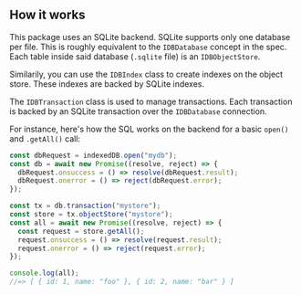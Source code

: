 ## How it works

This package uses an SQLite backend. SQLite supports only one database per file.
This is roughly equivalent to the `IDBDatabase` concept in the spec. Each table
inside said database (`.sqlite` file) is an `IDBObjectStore`.

Similarily, you can use the `IDBIndex` class to create indexes on the object
store. These indexes are backed by SQLite indexes.

The `IDBTransaction` class is used to manage transactions. Each transaction is
backed by an SQLite transaction over the `IDBDatabase` connection.

For instance, here's how the SQL works on the backend for a basic `open()` and `.getAll()` call:

```js
const dbRequest = indexedDB.open("mydb");
const db = await new Promise((resolve, reject) => {
  dbRequest.onsuccess = () => resolve(dbRequest.result);
  dbRequest.onerror = () => reject(dbRequest.error);
});

const tx = db.transaction("mystore");
const store = tx.objectStore("mystore");
const all = await new Promise((resolve, reject) => {
  const request = store.getAll();
  request.onsuccess = () => resolve(request.result);
  request.onerror = () => reject(request.error);
});

console.log(all);
//=> [ { id: 1, name: "foo" }, { id: 2, name: "bar" } ]
```

```sql

